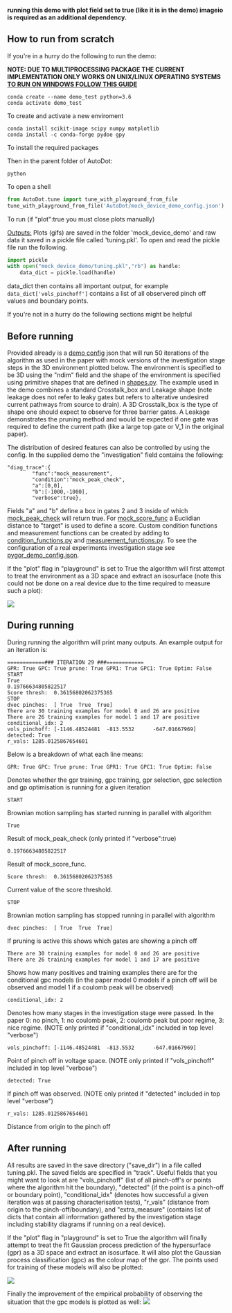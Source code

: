 **running this demo with plot field set to true (like it is in the demo) imageio is required as an additional dependency.**

## How to run from scratch
If you're in a hurry do the following to run the demo:

**NOTE: DUE TO MULTIPROCESSING PACKAGE THE CURRENT IMPLEMENTATION ONLY WORKS ON UNIX/LINUX OPERATING SYSTEMS [TO RUN ON WINDOWS FOLLOW THIS GUIDE](../Resources/Running_on_windows.md)**

```
conda create --name demo_test python=3.6
conda activate demo_test
```
To create and activate a new enviroment

```
conda install scikit-image scipy numpy matplotlib 
conda install -c conda-forge pydoe gpy
```
To install the required packages


Then in the parent folder of AutoDot:
```
python
```
To open a shell
```python
from AutoDot.tune import tune_with_playground_from_file 
tune_with_playground_from_file('AutoDot/mock_device_demo_config.json')
```
To run (if "plot":true you must close plots manually)

<ins>Outputs:</ins>
Plots (gifs) are saved in the folder 'mock_device_demo' and raw data it saved in a pickle file called 'tuning.pkl'. To open and read the pickle file run the following.

```python
import pickle
with open("mock_device_demo/tuning.pkl","rb") as handle:
	data_dict = pickle.load(handle)
```
data_dict then contains all important output, for example ```data_dict['vols_pinchoff']``` contains a list of all observered pinch off values and boundary points.

If you're not in a hurry do the following sections might be helpful
## Before running
Provided already is a [demo config](../mock_device_demo_config.json) json that will run 50 iterations of the algorithm as used in the paper with mock versions of the investigation stage steps in the 3D environment plotted below. The environment is specified to be 3D using the "ndim" field and the shape of the environment is specified using primitive shapes that are defined in [shapes.py](shapes.py). The example used in the demo combines a standard Crosstalk_box and Leakage shape (note leakage does not refer to leaky gates but refers to alterative undesired current pathways from source to drain). A 3D Crosstalk_box is the type of shape one should expect to observe for three barrier gates. A Leakage demonstrates the pruning method and would be expected if one gate was required to define the current path (like a large top gate or V_1 in the original paper).

The distribution of desired features can also be controlled by using the config. In the supplied demo the "investigation" field contains the following:
```
"diag_trace":{
	    "func":"mock_measurement",
	    "condition":"mock_peak_check",
	    "a":[0,0],
	    "b":[-1000,-1000],
	    "verbose":true},
```
Fields "a" and "b" define a box in gates 2 and 3 inside of which [mock_peak_check](../Investigation/condition_functions.py#L15) will return true. For [mock_score_func](../Investigation/condition_functions.py#L34) a Euclidian distance to "target" is used to define a score. Custom condition functions and measurement functions can be created by adding to [condition_functions.py](../Investigation/condition_functions.py) and [measurement_functions.py](../Investigation/measurement_functions.py). To see the configuration of a real experiments investigation stage see [pygor_demo_config.json](../pygor_demo_config.json).

If the "plot" flag in "playground" is set to True the algorithm will first attempt to treat the environment as a 3D space and extract an isosurface (note this could not be done on a real device due to the time required to measure such a plot):



![](demo_run_data/color_comp_dummy.gif)


## During running
During running the algorithm will print many outputs. An example output for an iteration is:
```
============### ITERATION 29 ###============
GPR: True GPC: True prune: True GPR1: True GPC1: True Optim: False
START
True
0.19766634805822517
Score thresh:  0.36156802062375365
STOP
dvec pinches:  [ True  True  True]
There are 30 training examples for model 0 and 26 are positive
There are 26 training examples for model 1 and 17 are positive
conditional_idx: 2
vols_pinchoff: [-1146.48524481  -813.5532      -647.01667969]
detected: True
r_vals: 1285.0125867654601
```
Below is a breakdown of what each line means:
```
GPR: True GPC: True prune: True GPR1: True GPC1: True Optim: False
```
Denotes whether the gpr training, gpc training, gpr selection, gpc selection and gp optimisation is running for a given iteration

```
START
```
Brownian motion sampling has started running in parallel with algorithm

```
True
```
Result of mock_peak_check (only printed if "verbose":true)

```
0.19766634805822517
```
Result of mock_score_func.

```
Score thresh:  0.36156802062375365
```
Current value of the score threshold.

```
STOP
```
Brownian motion sampling has stopped running in parallel with algorithm

```
dvec pinches:  [ True  True  True]
```
If pruning is active this shows which gates are showing a pinch off

```
There are 30 training examples for model 0 and 26 are positive
There are 26 training examples for model 1 and 17 are positive
```
Shows how many positives and training examples there are for the conditional gpc models (in the paper model 0 models if a pinch off will be observed and model 1 if a coulomb peak will be observed)

```
conditional_idx: 2
```
Denotes how many stages in the investigation stage were passed. In the paper 0: no pinch, 1: no coulomb peak, 2: coulomb peak but poor regime, 3: nice regime. (NOTE only printed if "conditional_idx" included in top level "verbose")

```
vols_pinchoff: [-1146.48524481  -813.5532      -647.01667969]
```
Point of pinch off in voltage space. (NOTE only printed if "vols_pinchoff" included in top level "verbose")

```
detected: True
```
If pinch off was observed. (NOTE only printed if "detected" included in top level "verbose")

```
r_vals: 1285.0125867654601
```
Distance from origin to the pinch off




## After running
All results are saved in the save directory ("save_dir") in a file called tuning.pkl. The saved fields are specified in "track". Useful fields that you might want to look at are "vols_pinchoff" (list of all pinch-off's or points where the algorithm hit the boundary), "detected" (if the point is a pinch-off or boundary point), "conditional_idx" (denotes how successful a given iteration was at passing characterisation tests), "r_vals" (distance from origin to the pinch-off/boundary), and "extra_measure" (contains list of dicts that contain all information gathered by the investigation stage including stability diagrams if running on a real device). 

If the "plot" flag in "playground" is set to True the algorithm will finally attempt to treat the fit Gaussian process prediction of the hypersurface (gpr) as a 3D space and extract an isosurface. It will also plot the Gaussian process classification (gpc) as the colour map of the gpr. The points used for training of these models will also be plotted:

![](demo_run_data/gpr_and_gpc.gif)

Finally the improvement of the empirical probability of observing the situation that the gpc models is plotted as well:
![](demo_run_data/improvment.png)

